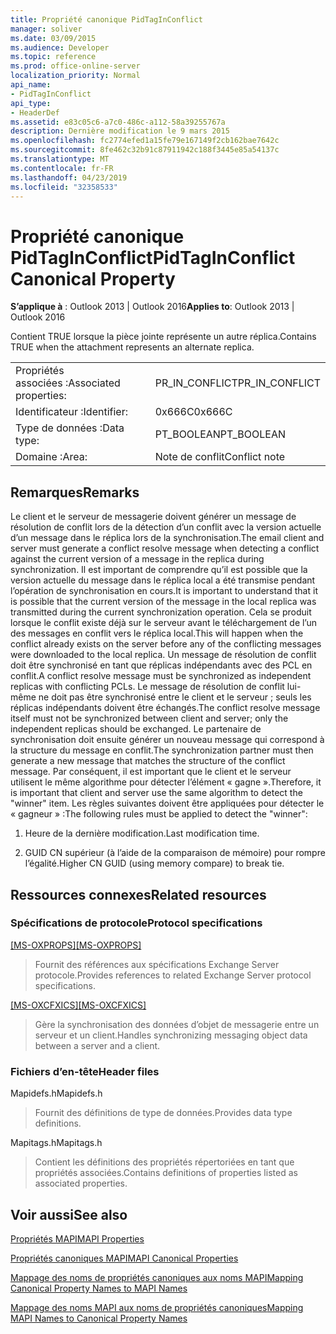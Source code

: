 ```yaml
---
title: Propriété canonique PidTagInConflict
manager: soliver
ms.date: 03/09/2015
ms.audience: Developer
ms.topic: reference
ms.prod: office-online-server
localization_priority: Normal
api_name:
- PidTagInConflict
api_type:
- HeaderDef
ms.assetid: e83c05c6-a7c0-486c-a112-58a39255767a
description: Dernière modification le 9 mars 2015
ms.openlocfilehash: fc2774efed1a15fe79e167149f2cb162bae7642c
ms.sourcegitcommit: 8fe462c32b91c87911942c188f3445e85a54137c
ms.translationtype: MT
ms.contentlocale: fr-FR
ms.lasthandoff: 04/23/2019
ms.locfileid: "32358533"
---
```

# <a name="pidtaginconflict-canonical-property"></a><span data-ttu-id="d037d-103">Propriété canonique PidTagInConflict</span><span class="sxs-lookup"><span data-stu-id="d037d-103">PidTagInConflict Canonical Property</span></span>

  
  
<span data-ttu-id="d037d-104">**S’applique à** : Outlook 2013 | Outlook 2016</span><span class="sxs-lookup"><span data-stu-id="d037d-104">**Applies to**: Outlook 2013 | Outlook 2016</span></span> 
  
<span data-ttu-id="d037d-105">Contient TRUE lorsque la pièce jointe représente un autre réplica.</span><span class="sxs-lookup"><span data-stu-id="d037d-105">Contains TRUE when the attachment represents an alternate replica.</span></span>
  
|||
|:-----|:-----|
|<span data-ttu-id="d037d-106">Propriétés associées :</span><span class="sxs-lookup"><span data-stu-id="d037d-106">Associated properties:</span></span>  <br/> |<span data-ttu-id="d037d-107">PR_IN_CONFLICT</span><span class="sxs-lookup"><span data-stu-id="d037d-107">PR_IN_CONFLICT</span></span>  <br/> |
|<span data-ttu-id="d037d-108">Identificateur :</span><span class="sxs-lookup"><span data-stu-id="d037d-108">Identifier:</span></span>  <br/> |<span data-ttu-id="d037d-109">0x666C</span><span class="sxs-lookup"><span data-stu-id="d037d-109">0x666C</span></span>  <br/> |
|<span data-ttu-id="d037d-110">Type de données :</span><span class="sxs-lookup"><span data-stu-id="d037d-110">Data type:</span></span>  <br/> |<span data-ttu-id="d037d-111">PT_BOOLEAN</span><span class="sxs-lookup"><span data-stu-id="d037d-111">PT_BOOLEAN</span></span>  <br/> |
|<span data-ttu-id="d037d-112">Domaine :</span><span class="sxs-lookup"><span data-stu-id="d037d-112">Area:</span></span>  <br/> |<span data-ttu-id="d037d-113">Note de conflit</span><span class="sxs-lookup"><span data-stu-id="d037d-113">Conflict note</span></span>  <br/> |
   
## <a name="remarks"></a><span data-ttu-id="d037d-114">Remarques</span><span class="sxs-lookup"><span data-stu-id="d037d-114">Remarks</span></span>

<span data-ttu-id="d037d-115">Le client et le serveur de messagerie doivent générer un message de résolution de conflit lors de la détection d’un conflit avec la version actuelle d’un message dans le réplica lors de la synchronisation.</span><span class="sxs-lookup"><span data-stu-id="d037d-115">The email client and server must generate a conflict resolve message when detecting a conflict against the current version of a message in the replica during synchronization.</span></span> <span data-ttu-id="d037d-116">Il est important de comprendre qu’il est possible que la version actuelle du message dans le réplica local a été transmise pendant l’opération de synchronisation en cours.</span><span class="sxs-lookup"><span data-stu-id="d037d-116">It is important to understand that it is possible that the current version of the message in the local replica was transmitted during the current synchronization operation.</span></span> <span data-ttu-id="d037d-117">Cela se produit lorsque le conflit existe déjà sur le serveur avant le téléchargement de l’un des messages en conflit vers le réplica local.</span><span class="sxs-lookup"><span data-stu-id="d037d-117">This will happen when the conflict already exists on the server before any of the conflicting messages were downloaded to the local replica.</span></span> <span data-ttu-id="d037d-118">Un message de résolution de conflit doit être synchronisé en tant que réplicas indépendants avec des PCL en conflit.</span><span class="sxs-lookup"><span data-stu-id="d037d-118">A conflict resolve message must be synchronized as independent replicas with conflicting PCLs.</span></span> <span data-ttu-id="d037d-119">Le message de résolution de conflit lui-même ne doit pas être synchronisé entre le client et le serveur ; seuls les réplicas indépendants doivent être échangés.</span><span class="sxs-lookup"><span data-stu-id="d037d-119">The conflict resolve message itself must not be synchronized between client and server; only the independent replicas should be exchanged.</span></span> <span data-ttu-id="d037d-120">Le partenaire de synchronisation doit ensuite générer un nouveau message qui correspond à la structure du message en conflit.</span><span class="sxs-lookup"><span data-stu-id="d037d-120">The synchronization partner must then generate a new message that matches the structure of the conflict message.</span></span> <span data-ttu-id="d037d-121">Par conséquent, il est important que le client et le serveur utilisent le même algorithme pour détecter l’élément « gagne ».</span><span class="sxs-lookup"><span data-stu-id="d037d-121">Therefore, it is important that client and server use the same algorithm to detect the "winner" item.</span></span> <span data-ttu-id="d037d-122">Les règles suivantes doivent être appliquées pour détecter le « gagneur » :</span><span class="sxs-lookup"><span data-stu-id="d037d-122">The following rules must be applied to detect the "winner":</span></span>
  
1. <span data-ttu-id="d037d-123">Heure de la dernière modification.</span><span class="sxs-lookup"><span data-stu-id="d037d-123">Last modification time.</span></span>
    
2. <span data-ttu-id="d037d-124">GUID CN supérieur (à l’aide de la comparaison de mémoire) pour rompre l’égalité.</span><span class="sxs-lookup"><span data-stu-id="d037d-124">Higher CN GUID (using memory compare) to break tie.</span></span>
    
## <a name="related-resources"></a><span data-ttu-id="d037d-125">Ressources connexes</span><span class="sxs-lookup"><span data-stu-id="d037d-125">Related resources</span></span>

### <a name="protocol-specifications"></a><span data-ttu-id="d037d-126">Spécifications de protocole</span><span class="sxs-lookup"><span data-stu-id="d037d-126">Protocol specifications</span></span>

<span data-ttu-id="d037d-127">[[MS-OXPROPS]](https://msdn.microsoft.com/library/f6ab1613-aefe-447d-a49c-18217230b148%28Office.15%29.aspx)</span><span class="sxs-lookup"><span data-stu-id="d037d-127">[[MS-OXPROPS]](https://msdn.microsoft.com/library/f6ab1613-aefe-447d-a49c-18217230b148%28Office.15%29.aspx)</span></span>
  
> <span data-ttu-id="d037d-128">Fournit des références aux spécifications Exchange Server protocole.</span><span class="sxs-lookup"><span data-stu-id="d037d-128">Provides references to related Exchange Server protocol specifications.</span></span>
    
<span data-ttu-id="d037d-129">[[MS-OXCFXICS]](https://msdn.microsoft.com/library/b9752f3d-d50d-44b8-9e6b-608a117c8532%28Office.15%29.aspx)</span><span class="sxs-lookup"><span data-stu-id="d037d-129">[[MS-OXCFXICS]](https://msdn.microsoft.com/library/b9752f3d-d50d-44b8-9e6b-608a117c8532%28Office.15%29.aspx)</span></span>
  
> <span data-ttu-id="d037d-130">Gère la synchronisation des données d’objet de messagerie entre un serveur et un client.</span><span class="sxs-lookup"><span data-stu-id="d037d-130">Handles synchronizing messaging object data between a server and a client.</span></span>
    
### <a name="header-files"></a><span data-ttu-id="d037d-131">Fichiers d’en-tête</span><span class="sxs-lookup"><span data-stu-id="d037d-131">Header files</span></span>

<span data-ttu-id="d037d-132">Mapidefs.h</span><span class="sxs-lookup"><span data-stu-id="d037d-132">Mapidefs.h</span></span>
  
> <span data-ttu-id="d037d-133">Fournit des définitions de type de données.</span><span class="sxs-lookup"><span data-stu-id="d037d-133">Provides data type definitions.</span></span>
    
<span data-ttu-id="d037d-134">Mapitags.h</span><span class="sxs-lookup"><span data-stu-id="d037d-134">Mapitags.h</span></span>
  
> <span data-ttu-id="d037d-135">Contient les définitions des propriétés répertoriées en tant que propriétés associées.</span><span class="sxs-lookup"><span data-stu-id="d037d-135">Contains definitions of properties listed as associated properties.</span></span>
    
## <a name="see-also"></a><span data-ttu-id="d037d-136">Voir aussi</span><span class="sxs-lookup"><span data-stu-id="d037d-136">See also</span></span>



[<span data-ttu-id="d037d-137">Propriétés MAPI</span><span class="sxs-lookup"><span data-stu-id="d037d-137">MAPI Properties</span></span>](mapi-properties.md)
  
[<span data-ttu-id="d037d-138">Propriétés canoniques MAPI</span><span class="sxs-lookup"><span data-stu-id="d037d-138">MAPI Canonical Properties</span></span>](mapi-canonical-properties.md)
  
[<span data-ttu-id="d037d-139">Mappage des noms de propriétés canoniques aux noms MAPI</span><span class="sxs-lookup"><span data-stu-id="d037d-139">Mapping Canonical Property Names to MAPI Names</span></span>](mapping-canonical-property-names-to-mapi-names.md)
  
[<span data-ttu-id="d037d-140">Mappage des noms MAPI aux noms de propriétés canoniques</span><span class="sxs-lookup"><span data-stu-id="d037d-140">Mapping MAPI Names to Canonical Property Names</span></span>](mapping-mapi-names-to-canonical-property-names.md)

